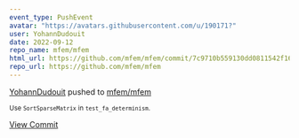 ```yaml
---
event_type: PushEvent
avatar: "https://avatars.githubusercontent.com/u/190171?"
user: YohannDudouit
date: 2022-09-12
repo_name: mfem/mfem
html_url: https://github.com/mfem/mfem/commit/7c9710b559130dd0811542f16480863577e156c8
repo_url: https://github.com/mfem/mfem
---
```


<a href='https://github.com/YohannDudouit' target='_blank'>YohannDudouit</a> pushed to <a href='https://github.com/mfem/mfem' target='_blank'>mfem/mfem</a>

<small>Use `SortSparseMatrix` in `test_fa_determinism`.</small>

<a href='https://github.com/mfem/mfem/commit/7c9710b559130dd0811542f16480863577e156c8' target='_blank'>View Commit</a>